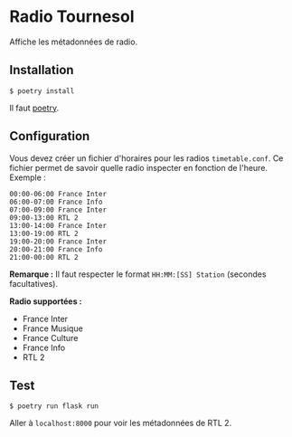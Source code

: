 # Radio Tournesol

Affiche les métadonnées de radio.

## Installation

```
$ poetry install 
```

Il faut [poetry](https://github.com/sdispater/poetry).

## Configuration

Vous devez créer un fichier d'horaires pour les radios `timetable.conf`. Ce fichier
permet de savoir quelle radio inspecter en fonction de l'heure. Exemple :

```
00:00-06:00 France Inter
06:00-07:00 France Info
07:00-09:00 France Inter
09:00-13:00 RTL 2
13:00-14:00 France Inter
13:00-19:00 RTL 2
19:00-20:00 France Inter
20:00-21:00 France Info
21:00-00:00 RTL 2
```

**Remarque :** Il faut respecter le format `HH:MM:[SS] Station` (secondes facultatives).

**Radio supportées :**

- France Inter
- France Musique
- France Culture
- France Info
- RTL 2

## Test

```
$ poetry run flask run
```

Aller à `localhost:8000` pour voir les métadonnées de RTL 2.

